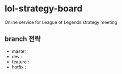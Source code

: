 # lol-strategy-board
Online service for League of Legends strategy meeting
## branch 전략
- master : 
- dev :
- feature :
- hotfix :
